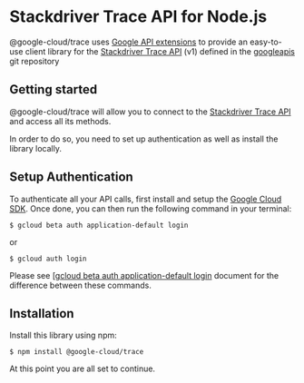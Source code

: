 Stackdriver Trace API for Node.js
=================================================

@google-cloud/trace uses [Google API extensions][google-gax] to provide an
easy-to-use client library for the [Stackdriver Trace API][] (v1) defined in the [googleapis][] git repository


[googleapis]: https://github.com/googleapis/googleapis/tree/master/google/devtools/cloudtrace/v1
[google-gax]: https://github.com/googleapis/gax-nodejs
[Stackdriver Trace API]: https://developers.google.com/apis-explorer/#p/cloudtrace/v1/

Getting started
---------------

@google-cloud/trace will allow you to connect to the [Stackdriver Trace API][] and access all its methods.

In order to do so, you need to set up authentication as well as install the library locally.


Setup Authentication
--------------------

To authenticate all your API calls, first install and setup the [Google Cloud SDK][].
Once done, you can then run the following command in your terminal:

    $ gcloud beta auth application-default login

or

    $ gcloud auth login

Please see [[gcloud beta auth application-default login][] document for the difference between these commands.

[Google Cloud SDK]: https://cloud.google.com/sdk/
[gcloud beta auth application-default login]: https://cloud.google.com/sdk/gcloud/reference/beta/auth/application-default/login


Installation
-------------------

Install this library using npm:

    $ npm install @google-cloud/trace

At this point you are all set to continue.
